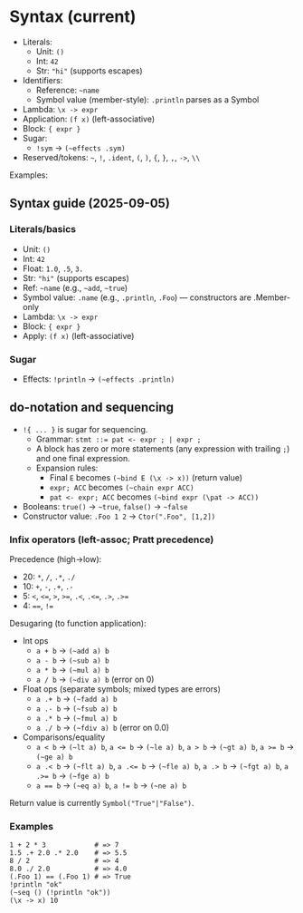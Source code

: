 # Syntax (current)

- Literals:
  - Unit: `()`
  - Int: `42`
  - Str: `"hi"` (supports escapes)
- Identifiers:
  - Reference: `~name`
  - Symbol value (member-style): `.println` parses as a Symbol
- Lambda: `\x -> expr`
- Application: `(f x)` (left-associative)
- Block: `{ expr }`
- Sugar:
  - `!sym` → `(~effects .sym)`
- Reserved/tokens: `~`, `!`, `.ident`, `(`, `)`, `{`, `}`, `,`, `->`, `\\`

Examples:
## Syntax guide (2025-09-05)

### Literals/basics

- Unit: `()`
- Int: `42`
- Float: `1.0`, `.5`, `3.`
- Str: `"hi"` (supports escapes)
- Ref: `~name` (e.g., `~add`, `~true`)
- Symbol value: `.name` (e.g., `.println`, `.Foo`) — constructors are .Member-only
- Lambda: `\x -> expr`
- Block: `{ expr }`
- Apply: `(f x)` (left-associative)

### Sugar

- Effects: `!println` → `(~effects .println)`

## do-notation and sequencing

- `!{ ... }` is sugar for sequencing.
  - Grammar: `stmt ::= pat <- expr ; | expr ;`
  - A block has zero or more statements (any expression with trailing `;`) and one final expression.
  - Expansion rules:
    - Final `E` becomes `(~bind E (\x -> x))` (return value)
    - `expr; ACC` becomes `(~chain expr ACC)`
    - `pat <- expr; ACC` becomes `(~bind expr (\pat -> ACC))`
- Booleans: `true()` → `~true`, `false()` → `~false`
- Constructor value: `.Foo 1 2` → `Ctor(".Foo", [1,2])`

### Infix operators (left-assoc; Pratt precedence)

Precedence (high→low):
- 20: `*`, `/`, `.*`, `./`
- 10: `+`, `-`, `.+`, `.-`
- 5: `<`, `<=`, `>`, `>=`, `.<`, `.<=`, `.>`, `.>=`
- 4: `==`, `!=`

Desugaring (to function application):

- Int ops
  - `a + b` → `(~add a) b`
  - `a - b` → `(~sub a) b`
  - `a * b` → `(~mul a) b`
  - `a / b` → `(~div a) b` (error on 0)
- Float ops (separate symbols; mixed types are errors)
  - `a .+ b` → `(~fadd a) b`
  - `a .- b` → `(~fsub a) b`
  - `a .* b` → `(~fmul a) b`
  - `a ./ b` → `(~fdiv a) b` (error on 0.0)
- Comparisons/equality
  - `a < b`  → `(~lt a) b`, `a <= b` → `(~le a) b`, `a > b` → `(~gt a) b`, `a >= b` → `(~ge a) b`
  - `a .< b` → `(~flt a) b`, `a .<= b` → `(~fle a) b`, `a .> b` → `(~fgt a) b`, `a .>= b` → `(~fge a) b`
  - `a == b` → `(~eq a) b`, `a != b` → `(~ne a) b`

Return value is currently `Symbol("True"|"False")`.

### Examples

```
1 + 2 * 3            # => 7
1.5 .+ 2.0 .* 2.0    # => 5.5
8 / 2                # => 4
8.0 ./ 2.0           # => 4.0
(.Foo 1) == (.Foo 1) # => True
!println "ok"
(~seq () (!println "ok"))
(\x -> x) 10
```

